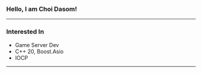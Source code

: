 ### Hello, I am Choi Dasom!
<hr/>

### Interested In
* Game Server Dev
* C++ 20, Boost.Asio
* IOCP

<hr/>
